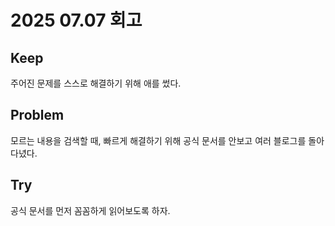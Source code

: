 # 2025 07.07 회고

## Keep

주어진 문제를 스스로 해결하기 위해 애를 썼다.

## Problem

모르는 내용을 검색할 때, 빠르게 해결하기 위해 공식 문서를 안보고 여러 블로그를 돌아다녔다.

## Try

공식 문서를 먼저 꼼꼼하게 읽어보도록 하자.
